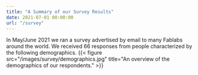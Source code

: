 ```yaml
---
title: "A Summary of our Survey Results"
date: 2021-07-01 00:00:00
url: "/survey"
---
```


In May/June 2021 we ran a survey advertised by email to many Fablabs around the world. We received 66 responses from people characterized by the following demographics.
{{< figure src="/images/survey/demographics.jpg" title="An overview of the demographics of our respondents." >}}